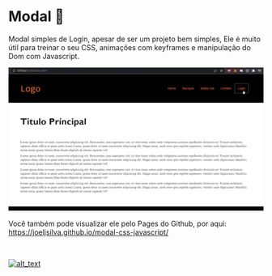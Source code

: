 # Modal  📜

Modal simples de Login, apesar de ser um projeto bem simples, Ele é muito útil para treinar o seu CSS, animações com keyframes e manipulação do Dom com Javascript.

<img src="./imgs/modalgif.gif">

Você também pode visualizar ele pelo Pages do Github, por aqui:
https://joeljsilva.github.io/modal-css-javascript/

<br>

[<img alt="alt_text" src="https://img.shields.io/badge/LinkedIn-0077B5?style=for-the-badge&logo=linkedin&logoColor=white" />](https://www.linkedin.com/in/joelpjs/)

